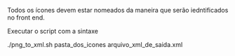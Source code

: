 Todos os ícones devem estar nomeados da maneira que serão iedntificados no front end.

Executar o script com a sintaxe

./png_to_xml.sh pasta_dos_icones arquivo_xml_de_saida.xml

